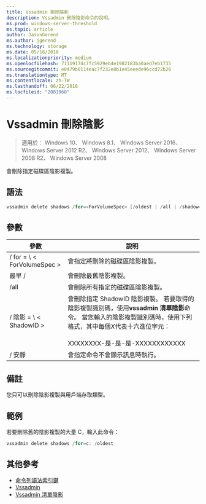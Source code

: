 ```yaml
---
title: Vssadmin 刪除陰影
description: Vssadmin 刪除陰影命令的說明。
ms.prod: windows-server-threshold
ms.topic: article
author: JasonGerend
ms.author: jgerend
ms.technology: storage
ms.date: 05/18/2018
ms.localizationpriority: medium
ms.openlocfilehash: 71119174c7fc5929eb4e1982183ba0aed7eb1735
ms.sourcegitcommit: e0479b0114eac7f232e8b1e45eeede96ccd72b26
ms.translationtype: MT
ms.contentlocale: zh-TW
ms.lasthandoff: 06/22/2018
ms.locfileid: "2081968"
---
```

# <a name="vssadmin-delete-shadows"></a>Vssadmin 刪除陰影

>適用於： Windows 10、 Windows 8.1、 Windows Server 2016、 Windows Server 2012 R2、 Windows Server 2012、 Windows Server 2008 R2、 Windows Server 2008

會刪除指定磁碟區陰影複製。

## <a name="syntax"></a>語法

```PowerShell
vssadmin delete shadows /for=<ForVolumeSpec> [/oldest | /all | /shadow=<ShadowID>] [/quiet]
```

## <a name="parameters"></a>參數

|參數|說明|
|---|---|
|/ for = \ < ForVolumeSpec >|會指定將刪除的磁碟區陰影複製。|
|最早 /|會刪除最舊陰影複製。|
|/all|會刪除所有指定的磁碟區陰影複製。|
|/ 陰影 = \ < ShadowID >|會刪除指定 ShadowID 陰影複製。 若要取得的陰影複製識別碼，使用**vssadmin 清單陰影**命令。 當您輸入的陰影複製識別碼時，使用下列格式，其中每個*X*代表十六進位字元：<br><br>XXXXXXXX-是-是-是-XXXXXXXXXXXX|
|/ 安靜|會指定命令不會顯示訊息時執行。|

## <a name="remarks"></a>備註

您只可以刪除陰影複製與用戶端存取類型。

## <a name="examples"></a>範例

若要刪除舊的陰影複製的大量 C，輸入此命令：

```PowerShell
vssadmin delete shadows /for=c: /oldest
```

## <a name="additional-references"></a>其他參考

* [命令列語法索引鍵](https://docs.microsoft.com/previous-versions/windows/it-pro/windows-server-2012-r2-and-2012/cc771080(v%3dws.11))
* [Vssadmin](vssadmin.md)
* [Vssadmin 清單陰影](vssadmin-list-shadows.md)